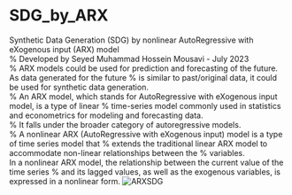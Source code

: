 # SDG_by_ARX
Synthetic Data Generation (SDG) by nonlinear AutoRegressive with eXogenous input (ARX) model <br>
% Developed by Seyed Muhammad Hossein Mousavi - July 2023 <br>
% ARX models could be used for prediction and forecasting of the future. As data generated for the future 
% is similar to past/original data, it could be used for synthetic data generation. <br>
% An ARX model, which stands for AutoRegressive with eXogenous input model, is a type of linear
% time-series model commonly used in statistics and econometrics for modeling and forecasting data. <br>
% It falls under the broader category of autoregressive models. <br>
% A nonlinear ARX (AutoRegressive with eXogenous input) model is a type of time series model that 
% extends the traditional linear ARX model to accommodate non-linear relationships between the
% variables. <br> In a nonlinear ARX model, the relationship between the current value of the time series 
% and its lagged values, as well as the exogenous variables, is expressed in a nonlinear form.
![ARXSDG](https://github.com/SeyedMuhammadHosseinMousavi/SDG_by_ARX/assets/11339420/743ba9cf-6ab5-4248-abb4-22ebcbd8d8b0)

